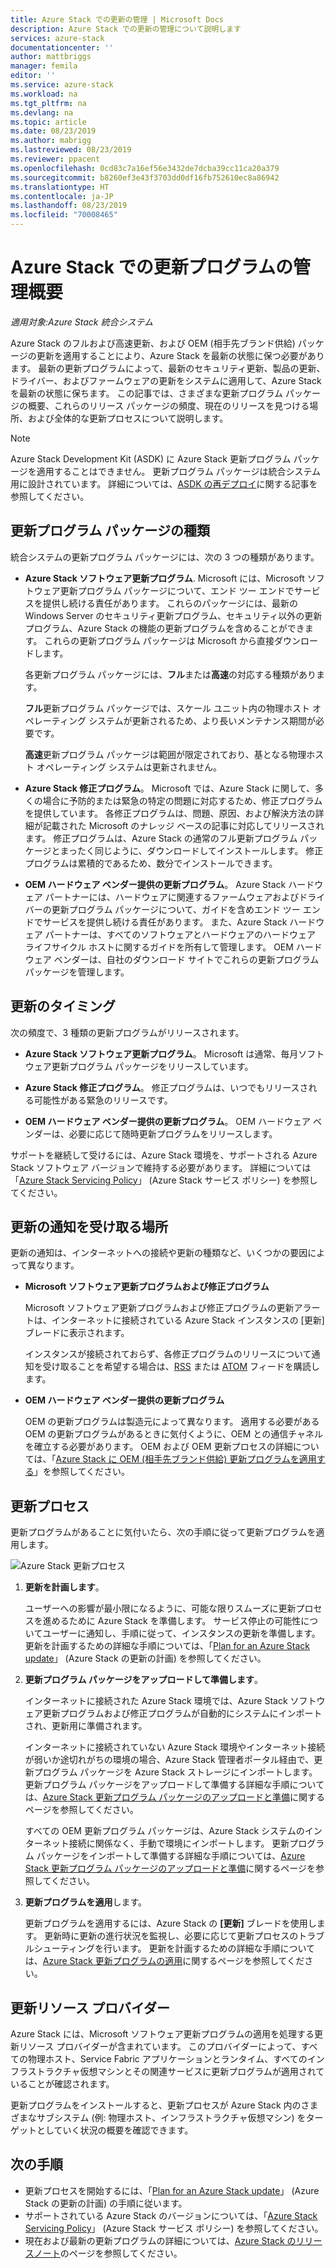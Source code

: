 ```yaml
---
title: Azure Stack での更新の管理 | Microsoft Docs
description: Azure Stack での更新の管理について説明します
services: azure-stack
documentationcenter: ''
author: mattbriggs
manager: femila
editor: ''
ms.service: azure-stack
ms.workload: na
ms.tgt_pltfrm: na
ms.devlang: na
ms.topic: article
ms.date: 08/23/2019
ms.author: mabrigg
ms.lastreviewed: 08/23/2019
ms.reviewer: ppacent
ms.openlocfilehash: 0cd83c7a16ef56e3432de7dcba39cc11ca20a379
ms.sourcegitcommit: b8260ef3e43f3703dd0df16fb752610ec8a86942
ms.translationtype: HT
ms.contentlocale: ja-JP
ms.lasthandoff: 08/23/2019
ms.locfileid: "70008465"
---
```

# <a name="manage-updates-in-azure-stack-overview"></a>Azure Stack での更新プログラムの管理概要

*適用対象:Azure Stack 統合システム*

Azure Stack のフルおよび高速更新、および OEM (相手先ブランド供給) パッケージの更新を適用することにより、Azure Stack を最新の状態に保つ必要があります。 最新の更新プログラムによって、最新のセキュリティ更新、製品の更新、ドライバー、およびファームウェアの更新をシステムに適用して、Azure Stack を最新の状態に保ちます。 この記事では、さまざまな更新プログラム パッケージの概要、これらのリリース パッケージの頻度、現在のリリースを見つける場所、および全体的な更新プロセスについて説明します。

> [!Note]  
> Azure Stack Development Kit (ASDK) に Azure Stack 更新プログラム パッケージを適用することはできません。 更新プログラム パッケージは統合システム用に設計されています。 詳細については、[ASDK の再デプロイ](https://docs.microsoft.com/azure-stack/asdk/asdk-redeploy)に関する記事を参照してください。

## <a name="update-package-types"></a>更新プログラム パッケージの種類

統合システムの更新プログラム パッケージには、次の 3 つの種類があります。

-   **Azure Stack ソフトウェア更新プログラム**. Microsoft には、Microsoft ソフトウェア更新プログラム パッケージについて、エンド ツー エンドでサービスを提供し続ける責任があります。 これらのパッケージには、最新の Windows Server のセキュリティ更新プログラム、セキュリティ以外の更新プログラム、Azure Stack の機能の更新プログラムを含めることができます。 これらの更新プログラム パッケージは Microsoft から直接ダウンロードします。

    各更新プログラム パッケージには、**フル**または**高速**の対応する種類があります。 
 
    **フル**更新プログラム パッケージでは、スケール ユニット内の物理ホスト オペレーティング システムが更新されるため、より長いメンテナンス期間が必要です。 

    **高速**更新プログラム パッケージは範囲が限定されており、基となる物理ホスト オペレーティング システムは更新されません。

-   **Azure Stack 修正プログラム**。 Microsoft では、Azure Stack に関して、多くの場合に予防的または緊急の特定の問題に対応するため、修正プログラムを提供しています。 各修正プログラムは、問題、原因、および解決方法の詳細が記載された Microsoft のナレッジ ベースの記事に対応してリリースされます。 修正プログラムは、Azure Stack の通常のフル更新プログラム パッケージとまったく同じように、ダウンロードしてインストールします。 修正プログラムは累積的であるため、数分でインストールできます。

-   **OEM ハードウェア ベンダー提供の更新プログラム**。 Azure Stack ハードウェア パートナーには、ハードウェアに関連するファームウェアおよびドライバーの更新プログラム パッケージについて、ガイドを含めエンド ツー エンドでサービスを提供し続ける責任があります。 また、Azure Stack ハードウェア パートナーは、すべてのソフトウェアとハードウェアのハードウェア ライフサイクル ホストに関するガイドを所有して管理します。 OEM ハードウェア ベンダーは、自社のダウンロード サイトでこれらの更新プログラム パッケージを管理します。

## <a name="when-to-update"></a>更新のタイミング

次の頻度で、3 種類の更新プログラムがリリースされます。

-   **Azure Stack ソフトウェア更新プログラム**。 Microsoft は通常、毎月ソフトウェア更新プログラム パッケージをリリースしています。

-   **Azure Stack 修正プログラム**。 修正プログラムは、いつでもリリースされる可能性がある緊急のリリースです。

-   **OEM ハードウェア ベンダー提供の更新プログラム**。 OEM ハードウェア ベンダーは、必要に応じて随時更新プログラムをリリースします。

サポートを継続して受けるには、Azure Stack 環境を、サポートされる Azure Stack ソフトウェア バージョンで維持する必要があります。 詳細については「[Azure Stack Servicing Policy](azure-stack-update-servicing-policy.md)」 (Azure Stack サービス ポリシー) を参照してください。

## <a name="where-to-get-notice-of-an-update"></a>更新の通知を受け取る場所

更新の通知は、インターネットへの接続や更新の種類など、いくつかの要因によって異なります。

- **Microsoft ソフトウェア更新プログラムおよび修正プログラム** 

    Microsoft ソフトウェア更新プログラムおよび修正プログラムの更新アラートは、インターネットに接続されている Azure Stack インスタンスの [更新] ブレードに表示されます。

    インスタンスが接続されておらず、各修正プログラムのリリースについて通知を受け取ることを希望する場合は、[RSS](https://support.microsoft.com/app/content/api/content/feeds/sap/32d322a8-acae-202d-e9a9-7371dccf381b/rss) または [ATOM](https://support.microsoft.com/app/content/api/content/feeds/sap/32d322a8-acae-202d-e9a9-7371dccf381b/atom) フィードを購読します。

- **OEM ハードウェア ベンダー提供の更新プログラム**

    OEM の更新プログラムは製造元によって異なります。 適用する必要がある OEM の更新プログラムがあるときに気付くように、OEM との通信チャネルを確立する必要があります。 OEM および OEM 更新プロセスの詳細については、「[Azure Stack に OEM (相手先ブランド供給) 更新プログラムを適用する](azure-stack-update-oem.md)」を参照してください。

## <a name="update-processes"></a>更新プロセス

更新プログラムがあることに気付いたら、次の手順に従って更新プログラムを適用します。

![Azure Stack 更新プロセス](./media/azure-stack-updates/azure-stack-update-process.png)

1. **更新を計画します**。

    ユーザーへの影響が最小限になるように、可能な限りスムーズに更新プロセスを進めるために Azure Stack を準備します。 サービス停止の可能性についてユーザーに通知し、手順に従って、インスタンスの更新を準備します。 更新を計画するための詳細な手順については、「[Plan for an Azure Stack update](azure-stack-update-plan.md)」 (Azure Stack の更新の計画) を参照してください。

2. **更新プログラム パッケージをアップロードして準備します**。

    インターネットに接続された Azure Stack 環境では、Azure Stack ソフトウェア更新プログラムおよび修正プログラムが自動的にシステムにインポートされ、更新用に準備されます。

    インターネットに接続されていない Azure Stack 環境やインターネット接続が弱いか途切れがちの環境の場合、Azure Stack 管理者ポータル経由で、更新プログラム パッケージを Azure Stack ストレージにインポートします。 更新プログラム パッケージをアップロードして準備する詳細な手順については、[Azure Stack 更新プログラム パッケージのアップロードと準備](azure-stack-update-prepare-package.md)に関するページを参照してください。

    すべての OEM 更新プログラム パッケージは、Azure Stack システムのインターネット接続に関係なく、手動で環境にインポートします。 更新プログラム パッケージをインポートして準備する詳細な手順については、[Azure Stack 更新プログラム パッケージのアップロードと準備](azure-stack-update-prepare-package.md)に関するページを参照してください。

3. **更新プログラムを適用**します。

    更新プログラムを適用するには、Azure Stack の **[更新]** ブレードを使用します。 更新時に更新の進行状況を監視し、必要に応じて更新プロセスのトラブルシューティングを行います。 更新を計画するための詳細な手順については、[Azure Stack 更新プログラムの適用](azure-stack-apply-updates.md)に関するページを参照してください。

## <a name="the-update-resource-provider"></a>更新リソース プロバイダー

Azure Stack には、Microsoft ソフトウェア更新プログラムの適用を処理する更新リソース プロバイダーが含まれています。 このプロバイダーによって、すべての物理ホスト、Service Fabric アプリケーションとランタイム、すべてのインフラストラクチャ仮想マシンとその関連サービスに更新プログラムが適用されていることが確認されます。

更新プログラムをインストールすると、更新プロセスが Azure Stack 内のさまざまなサブシステム (例: 物理ホスト、インフラストラクチャ仮想マシン) をターゲットとしていく状況の概要を確認できます。

## <a name="next-steps"></a>次の手順

- 更新プロセスを開始するには、「[Plan for an Azure Stack update](azure-stack-update-plan.md)」 (Azure Stack の更新の計画) の手順に従います。
- サポートされている Azure Stack のバージョンについては、「[Azure Stack Servicing Policy](azure-stack-servicing-policy.md)」 (Azure Stack サービス ポリシー) を参照してください。  
- 現在および最新の更新プログラムの詳細については、[Azure Stack のリリースノート](azure-stack-release-notes-security-updates-1907.md)のページを参照してください。
